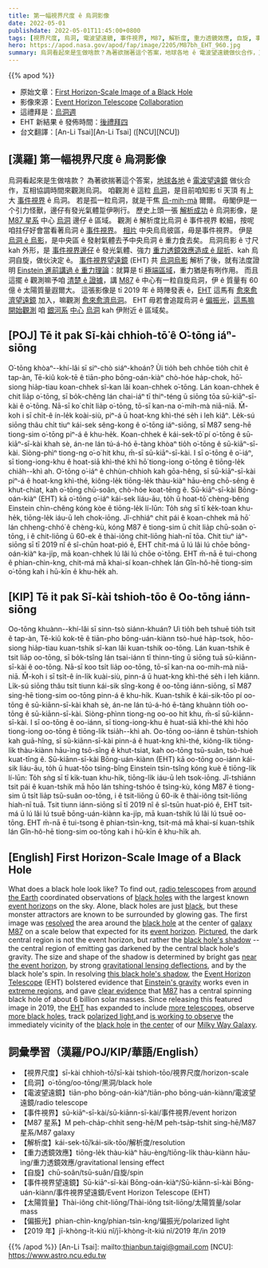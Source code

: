 ```yaml
---
title: 第一幅視界尺度 ê 烏洞影像
date: 2022-05-01
publishdate: 2022-05-01T11:45:00+0800
tags: [視界尺度, 烏洞, 電波望遠鏡, 事件視界, M87, 解析度, 重力透鏡效應, 自旋, 事件視界望遠鏡, EHT, 偏極光]
hero: https://apod.nasa.gov/apod/fap/image/2205/M87bh_EHT_960.jpg
summary: 烏洞看起來是生做啥款？為著欲揣著這个答案，地球各地 ê 電波望遠鏡做伙合作，互相協調時間來觀測烏洞。
---
```


{{% apod %}}

- 原始文章：[First Horizon-Scale Image of a Black Hole](https://apod.nasa.gov/apod/ap220501.html)
- 影像來源：[Event Horizon Telescope](https://eventhorizontelescope.org/) [Collaboration](https://eventhorizontelescope.org/organization)
- 這禮拜是：[烏洞週](https://svs.gsfc.nasa.gov/Gallery/BlackHoleWeek.html)
- EHT 新結果 ê 發佈時間：[後禮拜四](https://www.nsf.gov/news/news_summ.jsp?cntn_id=305028)
- 台文翻譯：[An-Li Tsai][An-Li Tsai] ([NCU][NCU])

## [漢羅] 第一幅視界尺度 ê 烏洞影像
烏洞看起來是生做啥款？
為著欲揣著這个答案，[地球各地][around the Earth] ê [電波望遠鏡][radio telescopes] 做伙合作，互相協調時間來觀測烏洞。
咱觀測 ê 這粒 [烏洞][black holes]，是目前咱知影 tī 天頂 有上大 [事件視界][event horizon 1] ê 烏洞。
若是孤一粒烏洞，就是干焦 [烏-mih-mà][black] 爾爾。
毋閣伊是一个引力怪獸，邊仔有發光氣體踅伊咧行。
歷史上頭一張 [解析成功][resolved] ê 烏洞影像，是 [M87 星系][galaxy M87 t] 中心 [烏洞][black hole 1] 邊仔 ê 區域。
觀測 ê 解析度比烏洞 ê 事件視界 較細，按呢咱拄仔好會當看著烏洞 ê [事件視界][event horizon 2]。
[相片][Pictured] 中央烏烏彼區，毋是事件視界。
伊是 [烏洞 ê 烏影][black hole's shadow]，是中央區 ê 發射氣體去予中央烏洞 ê 重力食去矣。
烏洞烏影 ê 寸尺 kah 外形，是 [事件視界邊仔][near the event horizon] ê 發光氣體、強力 [重力透鏡效應造成 ê 屈折][gravitational lensing deflections]、kah 烏洞自旋，做伙決定 ê。
[事件視界望遠鏡][Event Horizon Telescope] (EHT) 共 [烏洞烏影][this black hole's shadow] 解析了後，就有法度證明 [Einstein 進前講過 ê 重力理論][Einstein's gravity]：就算是 tī [極端區域][extreme regions]，重力猶是有咧作用。
而且這擺 ê 觀測嘛予咱 [清楚 ê 證據][clear evidence]，講 [M87][M87] ê 中心有一粒自旋烏洞，伊 ê 質量有 60 億 ê 太陽質量遐爾大。
這張影像是 tī 2019 年 ê 時陣發表 ê，[EHT][EHT] 這馬有 [愈來愈濟望遠鏡][more telescopes] 加入，嘛觀測 [愈來愈濟烏洞][more black holes t]。
EHT 毋若會追蹤烏洞 ê [偏振光][polarized light t]，[這馬嘛開始觀測][is working to observe] 咱 [銀河系][Milky Way Galaxy] [中心][the center] [烏洞][black hole 2] kah 伊附近 ê 區域矣。


## [POJ] Tē it pak Sī-kài chhioh-tō͘ ê O͘-tōng iáⁿ-siōng
O͘-tōng khòaⁿ--khí-lâi sī siⁿ-chò siáⁿ-khoán?
Ùi tio̍h beh chhōe tio̍h chit ê tap-àn, Tē-kiû kok-tē ê tiān-pho bōng-oán-kiàⁿ chò-hóe ha̍p-chok, hō͘-siong hia̍p-tiau koan-chhek sî-kan lâi koan-chhek o͘-tōng.
Lán koan-chhek ê chit lia̍p o͘-tōng, sī bo̍k-chêng lán chai-iáⁿ tī thiⁿ-téng ū siōng tōa sū-kiāⁿ-sī-kài ê o͘-tōng.
Nā-sī ko͘ chi̍t lia̍p o͘-tōng, tō-sī kan-na o͘-mih-mà niā-niā.
M̄-koh i sī chi̍t-ê ín-le̍k koài-siù, piⁿ-á ū hoat-kng khì-thé se̍h i leh kiâⁿ.
Le̍k-sú siōng thâu chi̍t tiuⁿ kái-sek sêng-kong ê o͘-tōng iáⁿ-siōng, sī M87 seng-hē tiong-sim o͘-tōng piⁿ-á ê khu-he̍k.
Koan-chhek ê kái-sek-tō͘ pí o͘-tōng ê sū-kiāⁿ-sī-kài khah sè, án-ne lán tú-á-hó ē-tàng khòaⁿ tio̍h o͘-tōng ê sū-kiāⁿ-sī-kài.
Siòng-phìⁿ tiong-ng o͘-o͘ hit khu, m̄-sī sū-kiāⁿ-sī-kài.
I sī o͘-tōng ê o͘-iáⁿ, sī tiong-iong-khu ê hoat-siā khì-thé khì hō͘ tiong-iong o͘-tōng ê tiōng-le̍k chia̍h--khì ah.
O͘-tōng o͘-iáⁿ ê chhùn-chhioh kah gōa-hêng, sī sū-kiāⁿ-sī-kài piⁿ-á ê hoat-kng khì-thé, kiông-le̍k tiōng-le̍k thàu-kiàⁿ hāu-èng chō-sêng ê khut-chiat, kah o͘-tōng chū-soân, chò-hóe koat-tēng ê.
Sū-kiāⁿ-sī-kài Bōng-oán-kiàⁿ (EHT) kā o͘-tōng o͘-iáⁿ kái-sek liáu-āu, to̍h ū hoat-tō͘ chèng-bêng Einstein chìn-chêng kóng kòe ê tiōng-le̍k lí-lūn: To̍h sǹg sī tī ke̍k-toan khu-he̍k, tiōng-le̍k iáu-ū leh chok-iōng.
Jî-chhiáⁿ chit pái ê koan-chhek mā hō͘ lán chheng-chhó͘ ê chèng-kù, kóng M87 ê tiong-sim ū chi̍t lia̍p chū-soân o͘-tōng, i ê chit-liōng ū 60-ek ê thài-iông chit-liōng hiah-nī tōa.
Chit tiuⁿ iáⁿ-siōng sī tī 2019 nî ê sî-chūn hoat-pió ê, EHT chit-má ū lú lâi lú chōe bōng-oán-kiàⁿ ka-ji̍p, mā koan-chhek lú lâi lú chōe o͘-tōng.
EHT m̄-nā ē tui-chong ê phian-chìn-kng, chit-má mā khai-sí koan-chhek lán Gîn-hô-hē tiong-sim o͘-tōng kah i hū-kīn ê khu-he̍k ah.

## [KIP]  Tē it pak Sī-kài tshioh-tōo ê Oo-tōng iánn-siōng
Oo-tōng khuànn--khí-lâi sī sinn-tsò siánn-khuán?
Uì tio̍h beh tshuē tio̍h tsit ê tap-àn, Tē-kiû kok-tē ê tiān-pho bōng-uán-kiànn tsò-hué ha̍p-tsok, hōo-siong hia̍p-tiau kuan-tshik sî-kan lâi kuan-tshik oo-tōng.
Lán kuan-tshik ê tsit lia̍p oo-tōng, sī bo̍k-tsîng lán tsai-iánn tī thinn-tíng ū siōng tuā sū-kiānn-sī-kài ê oo-tōng.
Nā-sī koo tsi̍t lia̍p oo-tōng, tō-sī kan-na oo-mih-mà niā-niā.
M̄-koh i sī tsi̍t-ê ín-li̍k kuài-siù, pinn-á ū huat-kng khì-thé se̍h i leh kiânn.
Li̍k-sú siōng thâu tsi̍t tiunn kái-sik sîng-kong ê oo-tōng iánn-siōng, sī M87 sing-hē tiong-sim oo-tōng pinn-á ê khu-hi̍k.
Kuan-tshik ê kái-sik-tōo pí oo-tōng ê sū-kiānn-sī-kài khah sè, án-ne lán tú-á-hó ē-tàng khuànn tio̍h oo-tōng ê sū-kiānn-sī-kài.
Siòng-phìnn tiong-ng oo-oo hit khu, m̄-sī sū-kiānn-sī-kài.
I sī oo-tōng ê oo-iánn, sī tiong-iong-khu ê huat-siā khì-thé khì hōo tiong-iong oo-tōng ê tiōng-li̍k tsia̍h--khì ah.
Oo-tōng oo-iánn ê tshùn-tshioh kah guā-hîng, sī sū-kiānn-sī-kài pinn-á ê huat-kng khì-thé, kiông-li̍k tiōng-li̍k thàu-kiànn hāu-ìng tsō-sîng ê khut-tsiat, kah oo-tōng tsū-suân, tsò-hué kuat-tīng ê.
Sū-kiānn-sī-kài Bōng-uán-kiànn (EHT) kā oo-tōng oo-iánn kái-sik liáu-āu, to̍h ū huat-tōo tsìng-bîng Einstein tsìn-tsîng kóng kuè ê tiōng-li̍k lí-lūn: To̍h sǹg sī tī ki̍k-tuan khu-hi̍k, tiōng-li̍k iáu-ū leh tsok-iōng.
Jî-tshiánn tsit pái ê kuan-tshik mā hōo lán tshing-tshóo ê tsìng-kù, kóng M87 ê tiong-sim ū tsi̍t lia̍p tsū-suân oo-tōng, i ê tsit-liōng ū 60-ik ê thài-iông tsit-liōng hiah-nī tuā.
Tsit tiunn iánn-siōng sī tī 2019 nî ê sî-tsūn huat-pió ê, EHT tsit-má ū lú lâi lú tsuē bōng-uán-kiànn ka-ji̍p, mā kuan-tshik lú lâi lú tsuē oo-tōng.
EHT m̄-nā ē tui-tsong ê phian-tsìn-kng, tsit-má mā khai-sí kuan-tshik lán Gîn-hô-hē tiong-sim oo-tōng kah i hū-kīn ê khu-hi̍k ah.


## [English] First Horizon-Scale Image of a Black Hole
What does a black hole look like?
To find out, [radio telescopes][radio telescopes] from [around the Earth][around the Earth] coordinated observations of [black holes][black holes] with the largest known [event horizon][event horizon 1]s on the sky.
Alone, black holes are just [black][black], but these monster attractors are known to be surrounded by glowing gas.
The first image was [resolved][resolved] the area around the [black hole][black hole 1] at the center of [galaxy M87][galaxy M87 e] on a scale below that expected for its [event horizon][event horizon 2].
[Pictured][Pictured], the dark central region is not the event horizon, but rather the [black hole's shadow][black hole's shadow] -- the central region of emitting gas darkened by the central black hole's gravity.
The size and shape of the shadow is determined by bright gas [near the event horizon][near the event horizon], by strong [gravitational lensing deflections][gravitational lensing deflections], and by the black hole's spin.
In resolving [this black hole's shadow][this black hole's shadow], the [Event Horizon Telescope][Event Horizon Telescope] (EHT) bolstered evidence that [Einstein's gravity][Einstein's gravity] works even in [extreme regions][extreme regions], and gave [clear evidence][clear evidence] that [M87][M87] has a central spinning black hole of about 6 billion solar masses.
Since releasing this featured image in 2019, the [EHT][EHT] has expanded to include [more telescopes][more telescopes], observe [more black holes][more black holes e], track [polarized light][polarized light e],and [is working to observe][is working to observe] the immediately vicinity of the [black hole][black hole 2] in [the center][the center] of our [Milky Way Galaxy][Milky Way Galaxy].


## 詞彙學習（漢羅/POJ/KIP/華語/English）
- 【視界尺度】sī-kài chhioh-tō͘/sī-kài tshioh-tōo/視界尺度/horizon-scale
- 【烏洞】o͘-tōng/oo-tōng/黑洞/black hole
- 【電波望遠鏡】tiān-pho bōng-oán-kiàⁿ/tiān-pho bōng-uán-kiànn/電波望遠鏡/radio telescope
- 【事件視界】sū-kiāⁿ-sī-kài/sū-kiānn-sī-kài/事件視界/event horizon
- 【M87 星系】M peh-cha̍p-chhit seng-hē/M peh-tsa̍p-tshit sing-hē/M87 星系/M87 galaxy
- 【解析度】kái-sek-tō͘/kái-sik-tōo/解析度/resolution
- 【重力透鏡效應】tiōng-le̍k thàu-kiàⁿ hāu-èng/tiōng-li̍k thàu-kiànn hāu-ìng/重力透鏡效應/gravitational lensing effect
- 【自旋】chū-soân/tsū-suân/自旋/spin
- 【事件視界望遠鏡】Sū-kiāⁿ-sī-kài Bōng-oán-kiàⁿ/Sū-kiānn-sī-kài Bōng-uán-kiànn/事件視界望遠鏡/Event Horizon Telescope (EHT)
- 【太陽質量】Thài-iông chit-liōng/Thài-iông tsit-liōng/太陽質量/solar mass
- 【偏振光】phian-chìn-kng/phian-tsìn-kng/偏振光/polarized light
- 【2019 年】jī-khòng-i̍t-kiú nî/jī-khòng-i̍t-kiú nî/2019 年/in 2019


{{% /apod %}}
[An-Li Tsai]: mailto:thianbun.taigi@gmail.com
[NCU]: https://www.astro.ncu.edu.tw

[copyright]: https://apod.nasa.gov/apod/fap/lib/about_apod.html#srapply

[radio telescopes]:https://en.wikipedia.org/wiki/Radio_telescope
[around the Earth]:https://eventhorizontelescope.org/files/eht/files/eht_globes_physicstoday_marrone_east.jpeg
[black holes]:https://science.nasa.gov/astrophysics/focus-areas/black-holes
[event horizon 1]:https://en.wikipedia.org/wiki/Event_horizon#Event_horizon_of_a_black_hole
[black]:https://youtu.be/JoLEIiza9Bc
[resolved]:https://www.eso.org/public/usa/outreach/first-picture-of-a-black-hole/blog/
[black hole 1]:https://beta.nsf.gov/blackholes
[galaxy M87 e]:https://apod.nasa.gov/apod/ap210415.html
[galaxy M87 t]:https://apod.tw/daily/20210415/
[event horizon 2]:https://www.forbes.com/sites/startswithabang/2019/04/10/black-holes-are-real-and-spectacular-and-so-are-their-event-horizons/
[Pictured]:https://iopscience.iop.org/journal/2041-8205/page/Focus_on_EHT
[black hole's shadow]:https://www.esa.int/gsp/ACT/projects/blackhole_shadows.html
[near the event horizon]:https://www.youtube.com/watch?v=t-O-Qdh7VvQ
[gravitational lensing deflections]:https://apod.nasa.gov/htmltest/rjn_bht.html
[this black hole's shadow]:https://iopscience.iop.org/article/10.3847/2041-8213/ab0ec7
[Event Horizon Telescope]:https://eventhorizontelescope.org/about
[Einstein's gravity]:https://en.wikipedia.org/wiki/General_relativity
[extreme regions]:https://youtu.be/bciCbN8lc08
[clear evidence]:https://previews.123rf.com/images/aleksandrrr/aleksandrrr1606/aleksandrrr160600010/60185350-gray-kitten-and-microscope.jpg
[M87]:http://chandra.si.edu/photo/2019/black_hole/
[EHT]:https://eventhorizontelescope.org/science
[more telescopes]:https://eventhorizontelescope.org/array
[more black holes e]:https://apod.nasa.gov/apod/ap210804.html
[more black holes t]:https://apod.tw/daily/20210804/
[polarized light e]:https://apod.nasa.gov/apod/ap210331.html
[polarized light t]:https://apod.tw/daily/20210331/
[is working to observe]:https://www.inverse.com/science/milky-way-black-hole-image-prediction
[black hole 2]:https://apod.nasa.gov/apod/ap011029.html
[the center]:https://apod.nasa.gov/apod/ap180729.html
[Milky Way Galaxy]:https://solarsystem.nasa.gov/resources/285/the-milky-way-galaxy/
